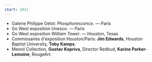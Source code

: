 ```yaml
---
start: 2011
---
```


- Galerie Philippe Gelot: _Phosphorescence_. — Paris
- Go West exposition Unesco. — Paris
- Go West exposition _William Tower_. — Houston, Texas
- Commissaires d'exposition Houston/Paris: **Jim Edwards**, Houston Baptist University, **Toby Kamps**.
- Mesnil Collection, **Gustav Kopriva**, Director Redbud, **Karine Parker-Lemoine**, RougeArt.

